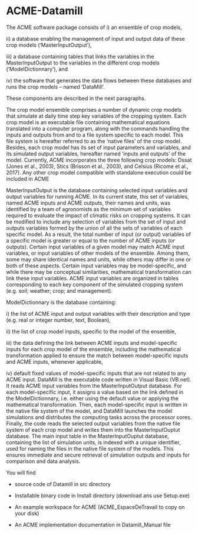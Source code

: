 # ACME-Datamill
The ACME software package consists of 
i) an ensemble of crop models,

ii) a database enabling the management of input and output data of these crop
models (‘MasterInputOutput’),

iii) a database containing tables that links the variables in the 
MasterInputOutput to the variables in the different crop models 
(‘ModelDictionnary’), and

iv) the software that generates the data flows between these databases and 
runs the crop models – named ‘DataMill’. 

These components are described in the next paragraphs. 

The crop model ensemble comprises a number of dynamic crop models that simulate
at daily time step key variables of the cropping system. Each crop model is an 
executable file containing mathematical equations translated into a computer 
program, along with the commands handling the inputs and outputs from and to a 
file system specific to each model. This file system is hereafter referred to 
as the ‘native files’ of the crop model. Besides, each crop model has its set 
of input parameters and variables, and its simulated output variables, hereafter
named ‘inputs and outputs’ of the model. Currently, ACME incorporates the three 
following crop models: Dssat (Jones et al., 2003), Stics (Brisson et al., 2003),
and Celsius (Ricome et al., 2017). Any other crop model compatible with 
standalone execution could be included in ACME 

MasterInputOutput is the database containing selected input variables and output
variables for running ACME. In its current state, this set of variables, 
named ACME inputs and ACME outputs, their names and units, was identified by 
a team of agronomists as the minimum set of variables required to evaluate the 
impact of climatic risks on cropping systems. It can be modified to include any
selection of variables from the set of input and outputs variables formed by the
union of all the sets of variables of each specific model. 
As a result, the total number of input (or output) variables of a specific model
is greater or equal to the number of ACME inputs (or outputs). Certain input 
variables of a given model may match ACME input variables, or input variables of
other models of the ensemble. Among them, some may share identical names and 
units, while others may differ in one or both of these aspects. Certain input 
variables may be model-specific, and while there may be conceptual similarities,
mathematical transformation can link these input variables. ACME input variables
are organized in tables corresponding to each key component of the simulated 
cropping system (e.g. soil; weather; crop; and management).

ModelDictionnary is the database containing: 

i) the list of ACME input and output variables with their description and type (e.g. real or integer number, text, Boolean), 

ii) the list of crop model inputs, specific to the model of the ensemble,  

iii) the data defining the link between ACME inputs and model-specific inputs for each crop model of the ensemble, including the mathematical transformation applied to ensure the match between model-specific inputs and ACME inputs, whenever applicable, 

iv) default fixed values of model-specific inputs that are not related to any ACME input.
DataMill is the executable code written in Visual Basic (VB.net). It reads ACME input variables from the MasterInputOutput database. For each model-specific input, it assigns a value based on the link defined in the ModelDictionnary, i.e. either using the default value or applying the mathematical transformation. Then, each model-specific input is written in the native file system of the model, and DataMill launches the model simulations and distributes the computing tasks across the processor cores. Finally, the code reads the selected output variables from the native file system of each crop model and writes them into the MasterInputOuptut database. The main input table in the MasterInputOuptut database, containing the list of simulation units, is indexed with a unique identifier, used for naming the files in the native file system of the models. This ensures immediate and secure retrieval of simulation outputs and inputs for comparison and data analysis.

You will find

- source code of Datamill in src directory

- Installable binary code in Install directory (download ans use Setup.exe) 

- An example workspace for ACME (ACME_EspaceDeTravail to copy on your disk)

- An ACME implementation documentation in Datamill_Manual file




